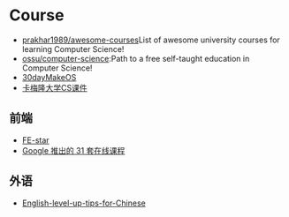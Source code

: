 # Course

* [prakhar1989/awesome-courses](https://github.com/prakhar1989/awesome-courses)List of awesome university courses for learning Computer Science!
* [ossu/computer-science](https://github.com/ossu/computer-science):Path to a free self-taught education in Computer Science!
* [30dayMakeOS](git@github.com:yourtion/30dayMakeOS.git)
* [卡梅隆大学CS课件](http://www.cs.cmu.edu/~aada/courses/15251f16/www/schedule.html)

## 前端

* [FE-star](https://github.com/FE-star)
* [Google 推出的 31 套在线课程](https://chinagdg.org/2015/12/google-%E6%8E%A8%E5%87%BA%E7%9A%84-31-%E5%A5%97%E5%9C%A8%E7%BA%BF%E8%AF%BE%E7%A8%8B/)

## 外语

* [English-level-up-tips-for-Chinese](https://byoungd.gitbooks.io/english-level-up-tips-for-chinese/content/)
